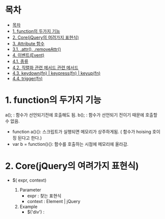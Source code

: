 # 목차

- [목차](#목차)
- [1. function의 두가지 기능](#1-function의-두가지-기능)
- [2. Core(jQuery의 여려가지 표현식)](#2-corejquery의-여려가지-표현식)
- [3. Attribute 함수](#3-attribute-함수)
- [3.1. .attr(), .removeAttr()](#31-attr-removeattr)
- [4. 이벤트(Event)](#4-이벤트event)
- [4.1. 종류](#41-종류)
- [4.2. 직렬화 관련 메서드 관련 메서드](#42-직렬화-관련-메서드-관련-메서드)
- [4.3. keydown(fn) | keypress(fn) | keyup(fn)](#43-keydownfn--keypressfn--keyupfn)
- [4.4. trigger(fn)](#44-triggerfn)

# 1. function의 두가지 기능

a(); : 함수가 선언되기전에 호출해도 됨.
b(); : 함수가 선언되기 전이기 때문에 호출할 수 없음.

- function a(){}: 스크립트가 실행되면 메모리가 상주하게됨.  ( 함수가 hoising 호이징 된다고 한다.)
- var b = function(){}: 함수를 호출하는 시점에 메모리에 올라감.

# 2. Core(jQuery의 여려가지 표현식)

- $( expr, context)
  1. Parameter
     - expr : 찾는 표현식
     - context : Element | jQuery 
  2. Example
     - $('div') : <script/>div> 선택
     - $('div > p') : <script/>div>안에 <script/>p> 선택
     - $('input:radio', document.forms[0]) : 첫번째 폼의 라디오 버튼 선택

- $(html) | $(elements)
Html 를 추가하거나 선택할 수 있다.

```js
Html 을 특정 위치(뒤쪾에)에 추가하는예
[jQuery]
$('<h1>hi jobtc</h1>').appendTo('#core_append_div');

[html]
<div id='core_append_div'>aa</div>
```

-  $(fn)
   1. java script: window.onload(function(){})
   2. jQuery: $(document).ready(function(){})을 짧게 표현.
     - $( function(){ ... } )

- length | size()
지정된 요소의 개수를 구한다.

```js
[jQuery]
var len = $('div').length;
var s = $('div').size();
alert(len + ',' + s); // 4,4

[html]
<div></div><div></div><div></div><div></div>
```

- get() | get(n)
해당되는 모든 요소들을 배열로 가져오거나 n 번째 요소를 가져옴.

```js
[jQuery]
var len = $('div').get();
$('#get_result').html(len.join('<br/>'));

[html]
<div></div><div></div><div></
```

- each(fn)
지정된 항목을 순환 검색하여 fn 를 수행한다.
  - fn : function
java: for(v: collection){...}
java script: for(v in array){...}

```js
[jQuery]
var bg = [ '#f00', '#00f', '#0f0','#ff0']
$(document).ready(function(){
$('.each_div1').each(function(i){
$(this).css('background-color',bg[i]);
})
})

[html]
<div class='each_div1'>11</div>
<div class='each_div1'>22</div>
<div class='each_div1'>33</div>
<div class='each_div1'>44</div>
```

- index(subject) | find()
    1. index() : 지정된 요소를 검색하여 위치값을 반환함. 0 base 이며 찾지 못하면 -1 을 반환.
    2. find() : 저정된 요소를 검색하여 배열 타입으로 반환
     - subject : 찾고자 하는 요소. element

```js
[jQuery]
var bg = [ '#fdd', '#ddf', '#dfd','#ffd']
$(document).ready(function(){
var index = $('div').index($('.index_div2'));
$('.index_div' + (index+1)).css('background',bg[index]);
})

[html]
<div class='index_div1'>11</div>
<div class='index_div2'>22</div>
<div class='index_div3'>33</div>
<div class='index_div4'>44</div>

```

- eq(pos) | lt(pos) | gt(pos)
    1. 같거나 작거나 큰 요소들을 찾는다.
     - pos : Number

```js
[jQuery]
var bg = [ '#fdd', '#ddf', '#dfd','#ffd']
$(document).ready(function(){
var eq = $('.sub_div1:eq(2)');
var lt = $('.sub_div1:lt(2)');
var gt = $('.sub_div1:gt(2)');
lt.css('background-color', bg[0]);
eq.css('background-color', bg[1]);
gt.css('background-color', bg[2]);
})

[html]
<div class='sub_div1'>11</div>
<div class='sub_div1'>22</div>
<div class='sub_div1'>33</div>
<div class='sub_div1'>44</div>

```

# 3. Attribute 함수

HTML 요소에서 name 속성을 제외한 나머지 부분을 제어할 수 있다. 

- .attr() : 추가
- .removeAttr() : 제거
- .val() : value 값을 가져옴.
-  .text() | .html() : 해당 형식으로 값을 가져오거나 대입함.

# 3.1. .attr(), .removeAttr()

```html
<html>
<head>
<meta charset="UTF-8">
<title>attribute</title>
<style>
	#target{
		border: 1px solid #aaa;
		width: 400px;
		height: 200px;
	}

	.a_type {
		background-color: #00f;
		color: #fff;	
	}
	.a_type>h1{
		color: #fff;
		font-family: 궁서체;
	}

	.c_type{
		background-color: none;
		color: none;
		font-family: none;	
	}		
</style>
</head>
<body>
	<div id='attr'>
		<div id='target'>
			<h1>jQuery Attr</h1>
		</div>	
		<div id='btns'>
			<input type='button' value='A Type' id='btnAtype'/>
			<input type='button' value='C Type' id='btnCtype'/>
		</div>	
	</div>
<script>
// A, B type에 click event 추가
// .attr() 함수 사용
var target = $('#attr>#target');
$('#attr #btnAtype').on('click', function(){
	$(target).attr('class','a_type');
	
});

// .removeAttr() 함수 사용
$('#attr>#btns>#btnCtype').on('click', function(){
    $(target).removeAttr('class');
});
</script>	
</body>
</html>
```

# 4. 이벤트(Event)

# 4.1. 종류

- load(fn) | unload(fn)
- blur(fn) | blur() | focus(fn) | focus()
- hover(over, out)
  - 시작 함수, 끝나는 함수 두개 다 작성 해줘야한다.(css의 식이 더 편하다.)
- change(fn) | scroll(fn)
- click() | click(fn) | dbclick(fn)
- keydown(fn) | keypress(fn) | keyup(fn)
  - css의 식이 더 편하다.
- mousedown(fn) | mouseenter(fn) | mouseleave(fn) | mouseout(fn) | mouseup(fn) |
mousemove(fn) | mouseover(fn)
- ready(fn)
- resize(fn)
- select(fn) | select()
- submit(fn) | submit()
- bind(type, data, fn) | unbind(type, fn)
- one(type, data, fn)
- error(fn)
- trigger(type)
- toggle(even, odd)


- click()
 $().on('click', function(){..})
    - on: 이벤트를 다루기위한 핸들러 수식
    - click: 클릭이벤트 함수
    - function: 안에다가 이벤트가 발생 했을때 실행 할 코드를 적는다

# 4.2. 직렬화 관련 메서드 관련 메서드
key값과 value값의 직렬화

- serialize() : 폼의 값을 get type 으로 뱐환한다.
- serializeArray() : 폼의 값을 jQuery 배열 객체로 반환 한다.

submit 함수
- 자바 스크립트: $().onsubmit = function(){ .. }
- jQuery: $().submit(function(){ .. })

ex) serialize
```html
<html>
<head>
<meta charset="UTF-8">
<title>serialize</title>
</head>
<body>
	<div id='serialize'>
		<form name='frm_serialize' method='post' id='frm_serialize'>
			<label>아이디</label>
			<input type='text' name='mId' value='a001'/><br/>
			<label>이름</label>
			<input type='text' name='mName' value='홍길동'/><br/>
			<label>연락처</label>
			<input type='text' name='phone' value='010-1234-1234'/><br/>
			<input type='submit' value="전송">		
		</form>
	</div>

<script>	
	//$('#frm_serialize')[0].onsubmit = function(){ }) // js 타입
	$('#frm_serialize').submit(function(){
		let data = $(this).serialize();
		console.log(data);	
		return false; // submit 기능 중지.
	}); // jQuery 타입	
</script>	
</body>
</html>
```

# 4.3. keydown(fn) | keypress(fn) | keyup(fn)

- event.keyCode 값에 의해 이벤트가 발생한 키 코드값을 가져 올 수 있음.
- event.type 에 의해 키보드의 상수값을 얻을 수 있다.

```html
<html>
<head>
<meta charset="UTF-8">
<title>keyup</title>
<style>
	#result {
		border: 1px solid #aaa;
		border-radius: 10px;
		color: black;
		padding: 15px;
		width: 350px;
		height: 200px;
		backhround-color: #eee;
		box-shadow: 2px 2px 4px #999;
		overflow: auto;
	}
</style>
</head>
<body>
	<div id='keyup'>
		<label>생년월일</label>
		<input type='text' id='birth' placeholder='YYYYMMDD'/>
		<label>-</label>
		<input type='text' id='gender' size='4'/>
		<p/>
		<div id='result'></div>
	</div>
	
<script>
$('#keyup>#birth').keyup(function(ev){
	var str = ev.keyCode;
	$('#result').text(str);
	
	// 입력된 문자열의 길이를 계산하여 8자미면 커서를 성별을 읿력하는 항목으로 이동.
	if($(this).val().length >= 8){
		$('#gender').focus().select(); 
		//focus(): 커서가 넘어간다.(커서이동)  
		//select(): 기존 입력되어있던 값이 선택된다.(사용자가 기존내용 클릭해서 안지워도 된다)
	}
});

// 성별이 입력되면 홀수이면 '남자', 짝수이면 '여자'를 결과창에 출력
$('#keyup>#gender').keyup(function(){
	var gen = Number($(this).val());
	var str = '';
	if(gen%2 == 0){
		str = '여성입니다.';
	}else{
		str = '남성입니다.';
	}
	$('#result').html(str);	
});
</script>
</body>
</html>
```

# 4.4. trigger(fn)

- 이벤트를 자동으로 발생 시킨다.
  - 절차
     1. 이벤트를 처리할 함수를 지정
     2. 이벤트 추가
	 3. trigger() 수행

```html
<html>
<head>
<meta http-equiv="Content-Type" content="text/html; charset=UTF-8">
<title>trigger</title>
<style>
#key_text { width:200px;height:20px;font-size:20px;}
.key_lbl{width:100px;text-align:right;display:inline-block;}
</style>
<script src='../lib/jquery-1.8.3.js'></script>
<script>
function chk(ev){
$('#af_div').text("이벤트 발생 발생 !!!");
}
$(document).ready(function(){
$('#trigger_btn').click(chk);
$('#trigger_btn').trigger('click');
})
</script>
</head>
<body>
<h3>trigger </h3>
<button type='button' id='trigger_btn'>누르지 않아도 발생 않아도 발생 발생 </button>
<fieldset>
<legend>Result</legend>
<div id='af_div'></div>
</fieldset>
</body>
</html>

```